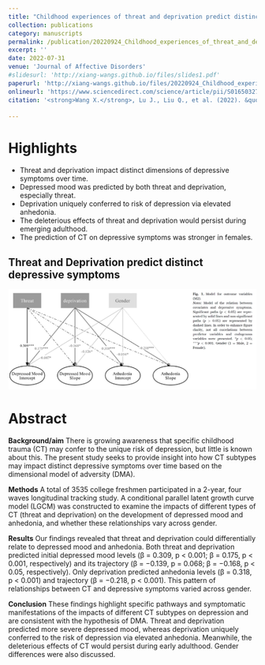 ```yaml
---
title: "Childhood experiences of threat and deprivation predict distinct depressive symptoms: A parallel latent growth curve model"
collection: publications
category: manuscripts
permalink: /publication/20220924_Childhood_experiences_of_threat_and_deprivation_predict_distinct_depressive_symptoms       
excerpt: ''
date: 2022-07-31
venue: 'Journal of Affective Disorders'
#slidesurl: 'http://xiang-wangs.github.io/files/slides1.pdf'
paperurl: 'http://xiang-wangs.github.io/files/20220924_Childhood_experiences_of_threat_and_deprivation_predict_distinct_depressive_symptoms.pdf'
onlineurl: 'https://www.sciencedirect.com/science/article/pii/S0165032722010667?via%3Dihub'      
citation: '<strong>Wang X.</strong>, Lu J., Liu Q., et al. (2022). &quot;Childhood experiences of threat and deprivation predict distinct depressive symptoms: A parallel latent growth curve model.&quot; <i>Journal of Affective Disorders</i>. 319:244-251.'
     
---
```

Highlights
======
* Threat and deprivation impact distinct dimensions of depressive symptoms over time.
* Depressed mood was predicted by both threat and deprivation, especially threat.
* Deprivation uniquely conferred to risk of depression via elevated anhedonia.
* The deleterious effects of threat and deprivation would persist during emerging adulthood.
* The prediction of CT on depressive symptoms was stronger in females.

Threat and Deprivation predict distinct depressive symptoms
------
![Threat and Deprivation predict distinct depressive symptoms](images/Articles/LGCM_Figure.jpg)


Abstract
======
<strong>Background/aim</strong>
There is growing awareness that specific childhood trauma (CT) may confer to the unique risk of depression, but little is known about this. The present study seeks to provide insight into how CT subtypes may impact distinct depressive symptoms over time based on the dimensional model of adversity (DMA).

<strong>Methods</strong>
A total of 3535 college freshmen participated in a 2-year, four waves longitudinal tracking study. A conditional parallel latent growth curve model (LGCM) was constructed to examine the impacts of different types of CT (threat and deprivation) on the development of depressed mood and anhedonia, and whether these relationships vary across gender.

<strong>Results</strong>
Our findings revealed that threat and deprivation could differentially relate to depressed mood and anhedonia. Both threat and deprivation predicted initial depressed mood levels (β = 0.309, p < 0.001; β = 0.175, p < 0.001, respectively) and its trajectory (β = −0.139, p = 0.068; β = −0.168, p < 0.05, respectively). Only deprivation predicted anhedonia levels (β = 0.318, p < 0.001) and trajectory (β = −0.218, p < 0.001). This pattern of relationships between CT and depressive symptoms varied across gender.

<strong>Conclusion</strong>
These findings highlight specific pathways and symptomatic manifestations of the impacts of different CT subtypes on depression and are consistent with the hypothesis of DMA. Threat and deprivation predicted more severe depressed mood, whereas deprivation uniquely conferred to the risk of depression via elevated anhedonia. Meanwhile, the deleterious effects of CT would persist during early adulthood. Gender differences were also discussed.
